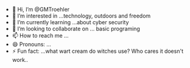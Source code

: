 - 👋 Hi, I’m @GMTroehler
- 👀 I’m interested in ...technology, outdoors and freedom
- 🌱 I’m currently learning ...about cyber security
- 💞️ I’m looking to collaborate on ... basic programing
- 📫 How to reach me ...
- 😄 Pronouns: ...
- ⚡ Fun fact: ...what wart cream do witches use? Who cares it doesn't work.. 

<!---
GMTroehler/GMTroehler is a ✨ special ✨ repository because its `README.md` (this file) appears on your GitHub profile.
You can click the Preview link to take a look at your changes.
--->
